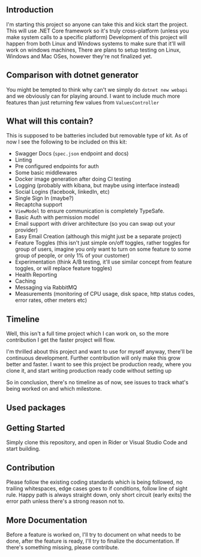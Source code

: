 ## Introduction
I'm starting this project so anyone can take this and kick start the project.
This will use .NET Core framework so it's truly cross-platform
(unless you make system calls to a specific platform)
Development of this project will happen from both Linux and Windows systems to make sure
that it'll will work on windows machines,
There are plans to setup testing on Linux, Windows and Mac OSes, however they're not finalized yet.

## Comparison with dotnet generator
You might be tempted to think why can't we simply do `dotnet new webapi` and we obviously can for playing around.
I want to include much more features than just returning few values from `ValuesController`

## What will this contain?
This is supposed to be batteries included but removable type of kit.
As of now I see the following to be included on this kit:
- Swagger Docs (`spec.json` endpoint and docs)
- Linting
- Pre configured endpoints for auth
- Some basic middlewares
- Docker image generation after doing CI testing
- Logging (probably with kibana, but maybe using interface instead)
- Social Logins (facebook, linkedIn, etc)
- Single Sign In (maybe?)
- Recaptcha support
- `ViewModel` to ensure communication is completely TypeSafe.
- Basic Auth with permission model
- Email support with driver architecture (so you can swap out your provider)
- Easy Email Creation (although this might just be a separate project)
- Feature Toggles (this isn't just simple on/off toggles, rather toggles for group of users,
  imagine you only want to turn on some feature to some group of people, or only 1% of your customer)
- Experimentation (think A/B testing, it'll use similar concept from feature toggles, or will replace feature toggles)
- Health Reporting
- Caching
- Messaging via RabbitMQ
- Measurements (monitoring of CPU usage, disk space, http status codes, error rates, other meters etc)

## Timeline
Well, this isn't a full time project which I can work on, so the more contribution I get the faster project will flow.

I'm thrilled about this project and want to use for myself anyway, there'll be continuous development.
Further contribution will only make this grow better and faster.
I want to see this project be production ready, where you clone it,
and start writing production ready code without setting up

So in conclusion, there's no timeline as of now, see issues to track what's being worked on and which milestone.

## Used packages

## Getting Started
Simply clone this repository, and open in Rider or Visual Studio Code and start building.

## Contribution
Please follow the existing coding standards which is being followed, no trailing whitespaces, edge cases goes to if conditions,
follow line of sight rule. Happy path is always straight down, only short circuit (early exits) the error path unless there's a strong reason not to.

## More Documentation
Before a feature is worked on, I'll try to document on what needs to be done, after the feature is ready,
I'll try to finalize the documentation. If there's something missing, please contribute.
